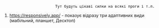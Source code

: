 							Тут будуть цікаві силки на всякі проги і т.п.
			
1) https://responsively.app/  -  показує відразу три адаптивних види (мабільний, планшет, Десктоп) 
